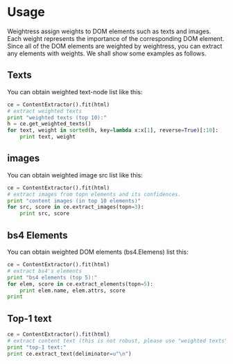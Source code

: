 # Usage
Weightress assign weights to DOM elements such as texts and images.
Each weight represents the importance of the corresponding DOM element.
Since all of the DOM elements are weighted by weightress,
you can extract any elements with weights.
We shall show some examples as follows.

## Texts
You can obtain weighted text-node list like this:

```python
ce = ContentExtractor().fit(html)
# extract weighted texts
print "weighted texts (top 10):"
h = ce.get_weighted_texts()
for text, weight in sorted(h, key=lambda x:x[1], reverse=True)[:10]:
    print text, weight
```

## images
You can obtain weighted image src list like this:

```python
ce = ContentExtractor().fit(html)
# extract images from topn elements and its confidences.
print "content images (in top 10 elements)"
for src, score in ce.extract_images(topn=3):
	print src, score
```

## bs4 Elements
You can obtain weighted DOM elements (bs4.Elemens) list this:

```python
ce = ContentExtractor().fit(html)
# extract bs4's elements
print "bs4 elements (top 5):"
for elem, score in ce.extract_elements(topn=5):
	print elem.name, elem.attrs, score
print
```

## Top-1 text

```python
ce = ContentExtractor().fit(html)
# extract content text (this is not robust, please use "weighted texts")
print "top-1 text:"
print ce.extract_text(deliminator=u"\n")
```
